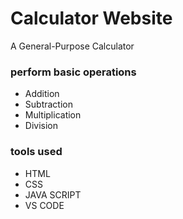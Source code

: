 # Calculator Website
A General-Purpose Calculator <br>
<h3>perform basic operations</h3>
<ul>
  <li>Addition</li>
  <li>Subtraction</li>
  <li>Multiplication</li>
  <li>Division</li>
</ul>
<h3>tools used</h3>
<ul>
  <li>HTML</li>
  <li>CSS</li>
  <li>JAVA SCRIPT</li>
  <li>VS CODE</li>
</ul>
